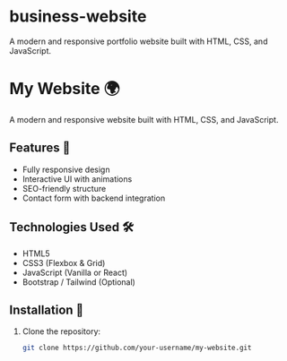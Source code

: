 # business-website
A modern and responsive portfolio website built with HTML, CSS, and JavaScript.
# My Website 🌍  

A modern and responsive website built with HTML, CSS, and JavaScript.  

## Features 🚀  
- Fully responsive design  
- Interactive UI with animations  
- SEO-friendly structure  
- Contact form with backend integration  

## Technologies Used 🛠️  
- HTML5  
- CSS3 (Flexbox & Grid)  
- JavaScript (Vanilla or React)  
- Bootstrap / Tailwind (Optional)  

## Installation 🔧  
1. Clone the repository:  
   ```sh
   git clone https://github.com/your-username/my-website.git
